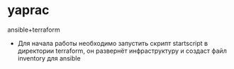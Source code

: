 # yaprac
ansible+terraform

- Для начала работы необходимо запустить скрипт startscript в директории terraform, он развернёт инфраструктуру и создаст файл inventory для ansible

